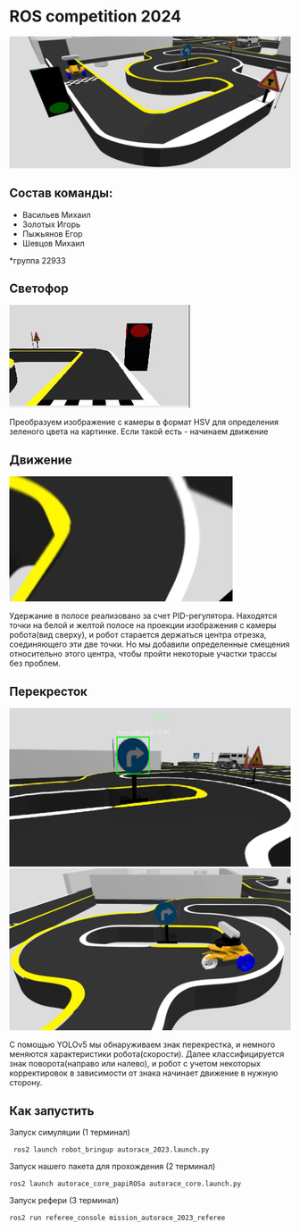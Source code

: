 # ROS competition 2024
![intro](./img/intro.jpg)

## Состав команды:
- Васильев Михаил
- Золотых Игорь
- Пыжьянов Егор
- Шевцов Михаил


*группа 22933

## Светофор
![traffic_light](./img/traffic_light.jpg)

Преобразуем изображение с камеры в формат HSV для определения зеленого цвета на картинке.
Если такой есть - начинаем движение

## Движение
![pid](./img/pid.jpg)

Удержание в полосе реализовано за счет PID-регулятора.
Находятся точки на белой и желтой полосе на проекции изображения с камеры робота(вид сверху), и робот старается держаться центра отрезка, соединяющего эти две точки.
Но мы добавили определенные смещения относительно этого центра, чтобы пройти некоторые участки трассы без проблем.

## Перекресток
![yolo](./img/yolo.jpg)
![intersection](./img/intersection.jpg)

С помощью YOLOv5 мы обнаруживаем знак перекрестка, и немного меняются характеристики робота(скорости).
Далее классифицируется знак поворота(направо или налево), и робот с учетом некоторых корректировок в зависимости от знака начинает движение в нужную сторону.

## Как запустить

Запуск симуляции (1 терминал)
```
 ros2 launch robot_bringup autorace_2023.launch.py
```

Запуск нашего пакета для прохождения (2 терминал)
```
ros2 launch autorace_core_papiROSa autorace_core.launch.py
```

Запуск рефери (3 терминал)
```
ros2 run referee_console mission_autorace_2023_referee
```